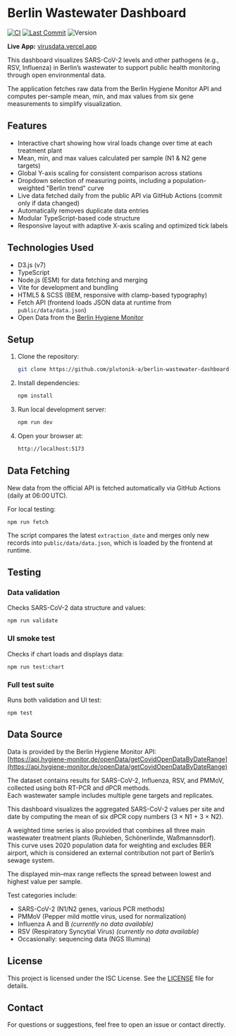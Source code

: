 # Berlin Wastewater Dashboard

[![CI](https://github.com/plutonik-a/berlin-wastewater-dashboard-ts/actions/workflows/fetch-data.yml/badge.svg)](https://github.com/plutonik-a/berlin-wastewater-dashboard-ts/actions/workflows/fetch-data.yml)
[![Last Commit](https://img.shields.io/github/last-commit/plutonik-a/berlin-wastewater-dashboard-ts)](https://github.com/plutonik-a/berlin-wastewater-dashboard-ts/commits/main)
![Version](https://img.shields.io/github/package-json/v/plutonik-a/berlin-wastewater-dashboard-ts)

**Live App:** [virusdata.vercel.app](https://virusdata.vercel.app)

This dashboard visualizes SARS-CoV-2 levels and other pathogens (e.g., RSV, Influenza) in Berlin’s wastewater to support public health monitoring through open environmental data.

The application fetches raw data from the Berlin Hygiene Monitor API and computes per-sample mean, min, and max values from six gene measurements to simplify visualization.

## Features

- Interactive chart showing how viral loads change over time at each treatment plant  
- Mean, min, and max values calculated per sample (N1 & N2 gene targets)  
- Global Y-axis scaling for consistent comparison across stations  
- Dropdown selection of measuring points, including a population-weighted "Berlin trend" curve  
- Live data fetched daily from the public API via GitHub Actions (commit only if data changed)  
- Automatically removes duplicate data entries  
- Modular TypeScript-based code structure  
- Responsive layout with adaptive X-axis scaling and optimized tick labels

## Technologies Used

- D3.js (v7)
- TypeScript
- Node.js (ESM) for data fetching and merging
- Vite for development and bundling
- HTML5 & SCSS (BEM, responsive with clamp-based typography)
- Fetch API (frontend loads JSON data at runtime from `public/data/data.json`)
- Open Data from the [Berlin Hygiene Monitor](https://hygiene-monitor.de/dashboard/corona)

## Setup

1. Clone the repository:  
   ```bash
   git clone https://github.com/plutonik-a/berlin-wastewater-dashboard-ts.git
   ```
2. Install dependencies:
   ```bash
   npm install
   ```
3. Run local development server:
   ```bash
   npm run dev
   ```
4. Open your browser at:
   ```bash
   http://localhost:5173
   ```

## Data Fetching

New data from the official API is fetched automatically via GitHub Actions (daily at 06:00 UTC).

For local testing:
```
npm run fetch
```

The script compares the latest `extraction_date` and merges only new records into `public/data/data.json`, which is loaded by the frontend at runtime.

## Testing

### Data validation

Checks SARS-CoV-2 data structure and values:

```
npm run validate
```

### UI smoke test

Checks if chart loads and displays data:

```
npm run test:chart
```

### Full test suite

Runs both validation and UI test:

```
npm test
```

## Data Source

Data is provided by the Berlin Hygiene Monitor API:  
[https://api.hygiene-monitor.de/openData/getCovidOpenDataByDateRange](https://api.hygiene-monitor.de/openData/getCovidOpenDataByDateRange)

The dataset contains results for SARS-CoV-2, Influenza, RSV, and PMMoV, collected using both RT-PCR and dPCR methods.  
Each wastewater sample includes multiple gene targets and replicates.

This dashboard visualizes the aggregated SARS-CoV-2 values per site and date by computing the mean of six dPCR copy numbers (3 × N1 + 3 × N2).  

A weighted time series is also provided that combines all three main wastewater treatment plants (Ruhleben, Schönerlinde, Waßmannsdorf).  
This curve uses 2020 population data for weighting and excludes BER airport, which is considered an external contribution not part of Berlin’s sewage system.

The displayed min–max range reflects the spread between lowest and highest value per sample.

Test categories include:

- SARS-CoV-2 (N1/N2 genes, various PCR methods)
- PMMoV (Pepper mild mottle virus, used for normalization)
- Influenza A and B *(currently no data available)*
- RSV (Respiratory Syncytial Virus) *(currently no data available)*
- Occasionally: sequencing data (NGS Illumina)

## License

This project is licensed under the ISC License.
See the [LICENSE](./LICENSE.txt) file for details.

## Contact

For questions or suggestions, feel free to open an issue or contact directly.